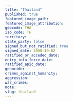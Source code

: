 ```yaml
---
title: "Thailand"
published: true
featured_image_path:
featured_image_attribution:
geocode: THA
iso_code: TH
territory:
state_party: false
signed_but_not_ratified: true
signed_date: 2000-10-02
ratified_or_acceded_date:
entry_into_force_date:
ratified_apic_date:
genocide:
crimes_against_humanity:
aggression:
war_crimes:
note:
slug: thailand
---
```

